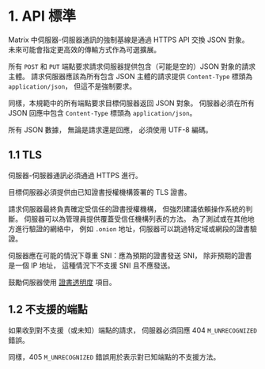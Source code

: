 # 1. API 標準

Matrix 中伺服器-伺服器通訊的強制基線是通過 HTTPS API 交換 JSON 對象。
未來可能會指定更高效的傳輸方式作為可選擴展。

所有 `POST` 和 `PUT` 端點要求請求伺服器提供包含（可能是空的）JSON 對象的請求主體。
請求伺服器應該為所有包含 JSON 主體的請求提供 `Content-Type` 標頭為 `application/json`，
但這不是強制要求。

同樣，本規範中的所有端點要求目標伺服器返回 JSON 對象。
伺服器必須在所有 JSON 回應中包含 `Content-Type` 標頭為 `application/json`。

所有 JSON 數據，
無論是請求還是回應，
必須使用 UTF-8 編碼。

## 1.1 TLS

伺服器-伺服器通訊必須通過 HTTPS 進行。

目標伺服器必須提供由已知證書授權機構簽署的 TLS 證書。

請求伺服器最終負責確定受信任的證書授權機構，
但強烈建議依賴操作系統的判斷。
伺服器可以為管理員提供覆蓋受信任機構列表的方法。
為了測試或在其他地方進行驗證的網絡中，
例如 `.onion` 地址，伺服器可以跳過特定域或網段的證書驗證。

伺服器應在可能的情況下尊重 SNI：應為預期的證書發送 SNI，
除非預期的證書是一個 IP 地址，
這種情況下不支援 SNI 且不應發送。

鼓勵伺服器使用 [證書透明度](https://www.certificate-transparency.org/) 項目。

## 1.2 不支援的端點

如果收到對不支援（或未知）端點的請求，
伺服器必須回應 404 `M_UNRECOGNIZED` 錯誤。

同樣，405 `M_UNRECOGNIZED` 錯誤用於表示對已知端點的不支援方法。
